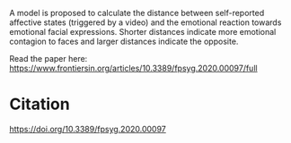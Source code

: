 A model is proposed to calculate the distance between self-reported affective states (triggered by a video) and the emotional reaction towards emotional facial expressions. Shorter distances indicate more emotional contagion to faces and larger distances indicate the opposite.

Read the paper here: https://www.frontiersin.org/articles/10.3389/fpsyg.2020.00097/full

# Citation
https://doi.org/10.3389/fpsyg.2020.00097
